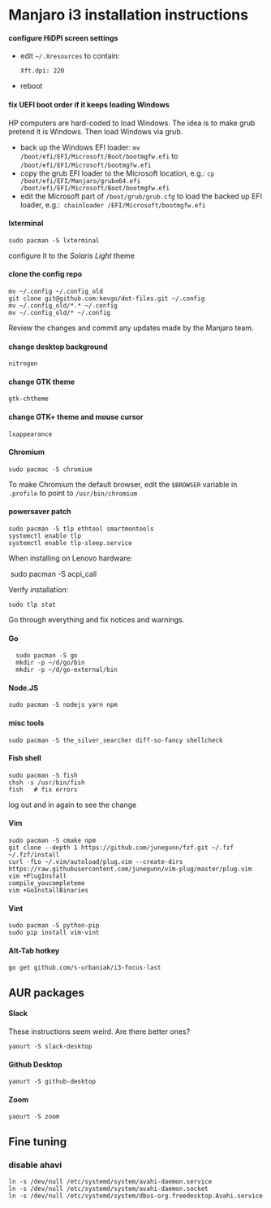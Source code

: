 # Manjaro i3 installation instructions

#### configure HiDPI screen settings

- edit `~/.Xresources` to contain:

  ```
  Xft.dpi: 220
  ```
- reboot


#### fix UEFI boot order if it keeps loading Windows

HP computers are hard-coded to load Windows. 
The idea is to make grub pretend it is Windows.
Then load Windows via grub.

- back up the Windows EFI loader:
  `mv /boot/efi/EFI/Microsoft/Boot/bootmgfw.efi` to `/boot/efi/EFI/Microsoft/bootmgfw.efi`
- copy the grub EFI loader to the Microsoft location, e.g.:
  `cp /boot/efi/EFI/Manjaro/grubx64.efi /boot/efi/EFI/Microsoft/Boot/bootmgfw.efi`
- edit the Microsoft part of `/boot/grub/grub.cfg` to load the backed up EFI loader, e.g.:
  `chainloader /EFI/Microsoft/bootmgfw.efi`


#### lxterminal

    sudo pacman -S lxterminal

configure it to the _Solaris Light_ theme

#### clone the config repo

    mv ~/.config ~/.config_old
    git clone git@github.com:kevgo/dot-files.git ~/.config
    mv ~/.config_old/*.* ~/.config
    mv ~/.config_old/* ~/.config
    
Review the changes and commit any updates made by the Manjaro team.

#### change desktop background

    nitrogen

#### change GTK theme

    gtk-chtheme

#### change GTK+ theme and mouse cursor

    lxappearance

#### Chromium

    sudo pacmac -S chromium

To make Chromium the default browser,
edit the `$BROWSER` variable in `.profile` to point to `/usr/bin/chromium`

#### powersaver patch

    sudo pacman -S tlp ethtool smartmontools
    systemctl enable tlp
    systemctl enable tlp-sleep.service

When installing on Lenovo hardware:
   
    sudo pacman -S acpi_call
   
Verify installation:
   
    sudo tlp stat
  
Go through everything and fix notices and warnings.
   
#### Go

      sudo pacman -S go
      mkdir -p ~/d/go/bin
      mkdir -p ~/d/go-external/bin

#### Node.JS

    sudo pacman -S nodejs yarn npm

#### misc tools

    sudo pacman -S the_silver_searcher diff-so-fancy shellcheck
      
#### Fish shell

    sudo pacman -S fish
    chsh -s /usr/bin/fish
    fish   # fix errors

log out and in again to see the change

#### Vim

    sudo pacman -S cmake npm 
    git clone --depth 1 https://github.com/junegunn/fzf.git ~/.fzf
    ~/.fzf/install
    curl -fLo ~/.vim/autoload/plug.vim --create-dirs https://raw.githubusercontent.com/junegunn/vim-plug/master/plug.vim
    vim +PlugInstall
    compile_youcompleteme
    vim +GoInstallBinaries
      
#### Vint

    sudo pacman -S python-pip
    sudo pip install vim-vint

#### Alt-Tab hotkey

    go get github.com/s-urbaniak/i3-focus-last
    

## AUR packages


#### Slack
  
These instructions seem weird. Are there better ones?

    yaourt -S slack-desktop


#### Github Desktop

    yaourt -S github-desktop


#### Zoom

    yaourt -S zoom



## Fine tuning

### disable ahavi

```
ln -s /dev/null /etc/systemd/system/avahi-daemon.service
ln -s /dev/null /etc/systemd/system/avahi-daemon.socket
ln -s /dev/null /etc/systemd/system/dbus-org.freedesktop.Avahi.service
```
